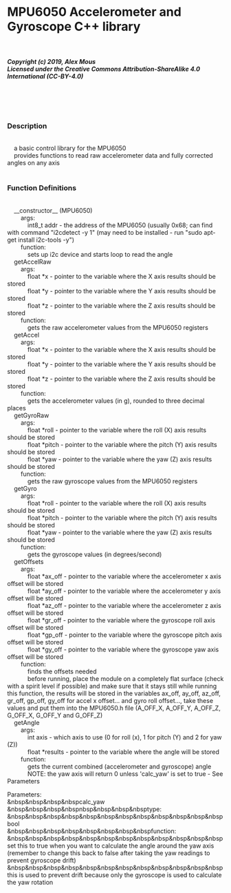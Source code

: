 <h1>MPU6050 Accelerometer and Gyroscope C++ library</h1><br>
<h5>Copyright (c) 2019, Alex Mous<br>
Licensed under the Creative Commons Attribution-ShareAlike 4.0 International (CC-BY-4.0)</h5><br><br><br>

<h3>Description</h3><br>
&nbsp&nbsp&nbsp&nbspa basic control library for the MPU6050<br>
&nbsp&nbsp&nbsp&nbspprovides functions to read raw accelerometer data and fully corrected angles on any axis<br><br>

<h3>Function Definitions</h3><br>
&nbsp&nbsp&nbsp&nbsp__constructor__ (MPU6050)<br>
&nbsp&nbsp&nbsp&nbsp&nbsp&nbsp&nbsp&nbspargs:<br>
&nbsp&nbsp&nbsp&nbsp&nbsp&nbsp&nbsp&nbsp&nbsp&nbsp&nbsp&nbspint8_t addr - the address of the MPU6050 (usually 0x68; can find with command "i2cdetect -y 1" (may need to be installed - run "sudo apt-get install i2c-tools -y")<br>
&nbsp&nbsp&nbsp&nbsp&nbsp&nbsp&nbsp&nbspfunction:<br>
&nbsp&nbsp&nbsp&nbsp&nbsp&nbsp&nbsp&nbsp&nbsp&nbsp&nbsp&nbspsets up i2c device and starts loop to read the angle<br>
&nbsp&nbsp&nbsp&nbspgetAccelRaw<br>
&nbsp&nbsp&nbsp&nbsp&nbsp&nbsp&nbsp&nbspargs:<br>
&nbsp&nbsp&nbsp&nbsp&nbsp&nbsp&nbsp&nbsp&nbsp&nbsp&nbsp&nbspfloat *x - pointer to the variable where the X axis results should be stored<br>
&nbsp&nbsp&nbsp&nbsp&nbsp&nbsp&nbsp&nbsp&nbsp&nbsp&nbsp&nbspfloat *y - pointer to the variable where the Y axis results should be stored<br>
&nbsp&nbsp&nbsp&nbsp&nbsp&nbsp&nbsp&nbsp&nbsp&nbsp&nbsp&nbspfloat *z - pointer to the variable where the Z axis results should be stored<br>
&nbsp&nbsp&nbsp&nbsp&nbsp&nbsp&nbsp&nbspfunction:<br>
&nbsp&nbsp&nbsp&nbsp&nbsp&nbsp&nbsp&nbsp&nbsp&nbsp&nbsp&nbspgets the raw accelerometer values from the MPU6050 registers<br>
&nbsp&nbsp&nbsp&nbspgetAccel<br>
&nbsp&nbsp&nbsp&nbsp&nbsp&nbsp&nbsp&nbspargs:<br>
&nbsp&nbsp&nbsp&nbsp&nbsp&nbsp&nbsp&nbsp&nbsp&nbsp&nbsp&nbspfloat *x - pointer to the variable where the X axis results should be stored<br>
&nbsp&nbsp&nbsp&nbsp&nbsp&nbsp&nbsp&nbsp&nbsp&nbsp&nbsp&nbspfloat *y - pointer to the variable where the Y axis results should be stored<br>
&nbsp&nbsp&nbsp&nbsp&nbsp&nbsp&nbsp&nbsp&nbsp&nbsp&nbsp&nbspfloat *z - pointer to the variable where the Z axis results should be stored<br>
&nbsp&nbsp&nbsp&nbsp&nbsp&nbsp&nbsp&nbspfunction:<br>
&nbsp&nbsp&nbsp&nbsp&nbsp&nbsp&nbsp&nbsp&nbsp&nbsp&nbsp&nbspgets the accelerometer values (in g), rounded to three decimal places<br>
&nbsp&nbsp&nbsp&nbspgetGyroRaw<br>
&nbsp&nbsp&nbsp&nbsp&nbsp&nbsp&nbsp&nbspargs:<br>
&nbsp&nbsp&nbsp&nbsp&nbsp&nbsp&nbsp&nbsp&nbsp&nbsp&nbsp&nbspfloat *roll - pointer to the variable where the roll (X) axis results should be stored<br>
&nbsp&nbsp&nbsp&nbsp&nbsp&nbsp&nbsp&nbsp&nbsp&nbsp&nbsp&nbspfloat *pitch - pointer to the variable where the pitch (Y) axis results should be stored<br>
&nbsp&nbsp&nbsp&nbsp&nbsp&nbsp&nbsp&nbsp&nbsp&nbsp&nbsp&nbspfloat *yaw - pointer to the variable where the yaw (Z) axis results should be stored<br>
&nbsp&nbsp&nbsp&nbsp&nbsp&nbsp&nbsp&nbspfunction:<br>
&nbsp&nbsp&nbsp&nbsp&nbsp&nbsp&nbsp&nbsp&nbsp&nbsp&nbsp&nbspgets the raw gyroscope values from the MPU6050 registers<br>
&nbsp&nbsp&nbsp&nbspgetGyro<br>
&nbsp&nbsp&nbsp&nbsp&nbsp&nbsp&nbsp&nbspargs:<br>
&nbsp&nbsp&nbsp&nbsp&nbsp&nbsp&nbsp&nbsp&nbsp&nbsp&nbsp&nbspfloat *roll - pointer to the variable where the roll (X) axis results should be stored<br>
&nbsp&nbsp&nbsp&nbsp&nbsp&nbsp&nbsp&nbsp&nbsp&nbsp&nbsp&nbspfloat *pitch - pointer to the variable where the pitch (Y) axis results should be stored<br>
&nbsp&nbsp&nbsp&nbsp&nbsp&nbsp&nbsp&nbsp&nbsp&nbsp&nbsp&nbspfloat *yaw - pointer to the variable where the yaw (Z) axis results should be stored<br>
&nbsp&nbsp&nbsp&nbsp&nbsp&nbsp&nbsp&nbspfunction:<br>
&nbsp&nbsp&nbsp&nbsp&nbsp&nbsp&nbsp&nbsp&nbsp&nbsp&nbsp&nbspgets the gyroscope values (in degrees/second)<br>
&nbsp&nbsp&nbsp&nbspgetOffsets<br>
&nbsp&nbsp&nbsp&nbsp&nbsp&nbsp&nbsp&nbspargs:<br>
&nbsp&nbsp&nbsp&nbsp&nbsp&nbsp&nbsp&nbsp&nbsp&nbsp&nbsp&nbspfloat *ax_off - pointer to the variable where the accelerometer x axis offset will be stored<br>
&nbsp&nbsp&nbsp&nbsp&nbsp&nbsp&nbsp&nbsp&nbsp&nbsp&nbsp&nbspfloat *ay_off - pointer to the variable where the accelerometer y axis offset will be stored<br>
&nbsp&nbsp&nbsp&nbsp&nbsp&nbsp&nbsp&nbsp&nbsp&nbsp&nbsp&nbspfloat *az_off - pointer to the variable where the accelerometer z axis offset will be stored<br>
&nbsp&nbsp&nbsp&nbsp&nbsp&nbsp&nbsp&nbsp&nbsp&nbsp&nbsp&nbspfloat *gr_off - pointer to the variable where the gyroscope roll axis offset will be stored<br>
&nbsp&nbsp&nbsp&nbsp&nbsp&nbsp&nbsp&nbsp&nbsp&nbsp&nbsp&nbspfloat *gp_off - pointer to the variable where the gyroscope pitch axis offset will be stored<br>
&nbsp&nbsp&nbsp&nbsp&nbsp&nbsp&nbsp&nbsp&nbsp&nbsp&nbsp&nbspfloat *gy_off - pointer to the variable where the gyroscope yaw axis offset will be stored<br>
&nbsp&nbsp&nbsp&nbsp&nbsp&nbsp&nbsp&nbspfunction:<br>
&nbsp&nbsp&nbsp&nbsp&nbsp&nbsp&nbsp&nbsp&nbsp&nbsp&nbsp&nbspfinds the offsets needed<br>
&nbsp&nbsp&nbsp&nbsp&nbsp&nbsp&nbsp&nbsp&nbsp&nbsp&nbsp&nbspbefore running, place the module on a completely flat surface (check with a spirit level if possible) and make sure that it stays still while running this function, the results will be stored in the variables ax_off, ay_off, az_off, gr_off, gp_off, gy_off for accel x offset... and gyro roll offset..., take these values and put them into the MPU6050.h file (A_OFF_X, A_OFF_Y, A_OFF_Z, G_OFF_X, G_OFF_Y and G_OFF_Z)<br>
&nbsp&nbsp&nbsp&nbspgetAngle<br>
&nbsp&nbsp&nbsp&nbsp&nbsp&nbsp&nbsp&nbspargs:<br>
&nbsp&nbsp&nbsp&nbsp&nbsp&nbsp&nbsp&nbsp&nbsp&nbsp&nbsp&nbspint axis - which axis to use (0 for roll (x), 1 for pitch (Y) and 2 for yaw (Z))<br>
&nbsp&nbsp&nbsp&nbsp&nbsp&nbsp&nbsp&nbsp&nbsp&nbsp&nbsp&nbspfloat *results - pointer to the variable where the angle will be stored<br>
&nbsp&nbsp&nbsp&nbsp&nbsp&nbsp&nbsp&nbspfunction:<br>
&nbsp&nbsp&nbsp&nbsp&nbsp&nbsp&nbsp&nbsp&nbsp&nbsp&nbsp&nbspgets the current combined (accelerometer and gyroscope) angle<br>
&nbsp&nbsp&nbsp&nbsp&nbsp&nbsp&nbsp&nbsp&nbsp&nbsp&nbsp&nbspNOTE: the yaw axis will return 0 unless 'calc_yaw' is set to true - See Parameters<br>

Parameters:<br>
&nbsp&nbsp&nbsp&nbspcalc_yaw<br>
&nbsp&nbsp&nbsp&nbspnbsp&nbsp&nbsp&nbsptype:<br>
&nbsp&nbsp&nbsp&nbsp&nbsp&nbsp&nbsp&nbsp&nbsp&nbsp&nbsp&nbspbool<br>
&nbsp&nbsp&nbsp&nbsp&nbsp&nbsp&nbsp&nbspfunction:<br>
&nbsp&nbsp&nbsp&nbsp&nbsp&nbsp&nbsp&nbsp&nbsp&nbsp&nbsp&nbspset this to true when you want to calculate the angle around the yaw axis (remember to change this back to false after taking the yaw readings to prevent gyroscope drift)<br>
&nbsp&nbsp&nbsp&nbsp&nbsp&nbsp&nbsp&nbsp&nbsp&nbsp&nbsp&nbspthis is used to prevent drift because only the gyroscope is used to calculate the yaw rotation<br>

